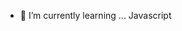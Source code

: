 - 🌱 I’m currently learning ... Javascript

<!---
kterah/kterah is a ✨ special ✨ repository because its `README.md` (this file) appears on your GitHub profile.
You can click the Preview link to take a look at your changes.
--->
